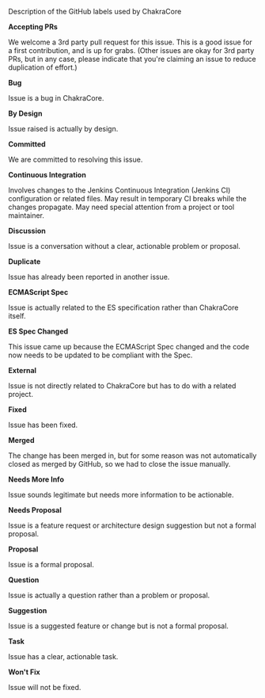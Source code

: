 Description of the GitHub labels used by ChakraCore

**Accepting PRs**

   We welcome a 3rd party pull request for this issue. This is a good issue for a first contribution, and is up for grabs. (Other issues are okay for 3rd party PRs, but in any case, please indicate that you're claiming an issue to reduce duplication of effort.)

**Bug**

   Issue is a bug in ChakraCore.

**By Design**

   Issue raised is actually by design.

**Committed**

   We are committed to resolving this issue.

**Continuous Integration**

   Involves changes to the Jenkins Continuous Integration (Jenkins CI) configuration or related files. May result in temporary CI breaks while the changes propagate. May need special attention from a project or tool maintainer.

**Discussion**

   Issue is a conversation without a clear, actionable problem or proposal.

**Duplicate**

   Issue has already been reported in another issue.

**ECMAScript Spec**

   Issue is actually related to the ES specification rather than ChakraCore itself.

**ES Spec Changed**

   This issue came up because the ECMAScript Spec changed and the code now needs to be updated to be compliant with the Spec.

**External**

   Issue is not directly related to ChakraCore but has to do with a related project.

**Fixed**

   Issue has been fixed.

**Merged**

   The change has been merged in, but for some reason was not automatically closed as merged by GitHub, so we had to close the issue manually.

**Needs More Info**

   Issue sounds legitimate but needs more information to be actionable.

**Needs Proposal**

   Issue is a feature request or architecture design suggestion but not a formal proposal.

**Proposal**

   Issue is a formal proposal.

**Question**

   Issue is actually a question rather than a problem or proposal.

**Suggestion**

   Issue is a suggested feature or change but is not a formal proposal.

**Task**

   Issue has a clear, actionable task.

**Won't Fix**

   Issue will not be fixed.